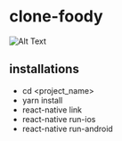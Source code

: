 # clone-foody

![Alt Text](https://image.ibb.co/kgHtDc/ezgif_com_video_to_gif.gif)

## installations

- cd <project_name>
- yarn install
- react-native link
- react-native run-ios
- react-native run-android
